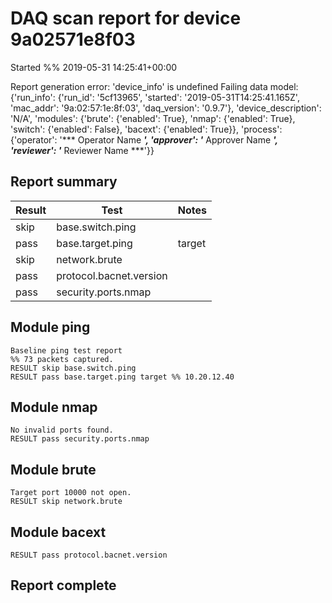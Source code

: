 # DAQ scan report for device 9a02571e8f03
Started %% 2019-05-31 14:25:41+00:00

Report generation error: 'device_info' is undefined
Failing data model:
{'run_info': {'run_id': '5cf13965', 'started': '2019-05-31T14:25:41.165Z', 'mac_addr': '9a:02:57:1e:8f:03', 'daq_version': '0.9.7'}, 'device_description': 'N/A', 'modules': {'brute': {'enabled': True}, 'nmap': {'enabled': True}, 'switch': {'enabled': False}, 'bacext': {'enabled': True}}, 'process': {'operator': '*** Operator Name ***', 'approver': '*** Approver Name ***', 'reviewer': '*** Reviewer Name ***'}}

## Report summary

|Result|Test|Notes|
|---|---|---|
|skip|base.switch.ping||
|pass|base.target.ping|target |
|skip|network.brute||
|pass|protocol.bacnet.version||
|pass|security.ports.nmap||

## Module ping

```
Baseline ping test report
%% 73 packets captured.
RESULT skip base.switch.ping
RESULT pass base.target.ping target %% 10.20.12.40
```

## Module nmap

```
No invalid ports found.
RESULT pass security.ports.nmap
```

## Module brute

```
Target port 10000 not open.
RESULT skip network.brute
```

## Module bacext

```
RESULT pass protocol.bacnet.version
```

## Report complete

